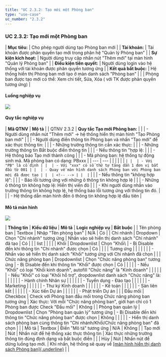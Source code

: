 ```yaml
---
title: "UC 2.3.2: Tạo mới một Phòng ban"
type: "use-case"
uc_number: "2.3.2"
---
```


### UC 2.3.2: Tạo mới một Phòng ban

| **Mục tiêu:** | Cho phép người dùng tạo Phòng ban mới |
| **Tài khoản:** | Tài khoản được phân quyền tạo mới trong phân hệ "Quản lý Phòng ban" |
| **Sự kiện kích hoạt:** | Người dùng truy cập nhấn nút "Thêm mới" tại màn hình "Quản lý Phòng ban" |
| **Điều kiện tiên quyết:** | Người dùng login vào hệ thống với tài khoản được phân quyền tương ứng |
| **Kết quả bắt buộc:** | Hệ thống hiển thị Phòng ban mới tạo ở màn danh sách "Phòng ban" |
|  | Phòng ban được tạo mới có thể: Xem chi tiết, Sửa, Xóa ( với TK được phân quyền tương ứng) |

#### Luồng nghiệp vụ

![](media/image94.png)

#### Quy tắc nghiệp vụ

| **Mã QTNV** | **Mô tả** |
| QTNV 2.3.2 | **Quy tắc Tạo mới Phòng ban:** |
|  | - Người dùng nhấn nút "Thêm mới" -\> hệ thống hiển thị màn hình "Tạo Phòng ban mới" |
|  | - Người dùng điền thông tin Phòng ban và nhấn "Tạo mới" để xác thực thông tin: |
|  | - Những trường thông tin cần xác thực: |
|  | - Những trường thông tin Bắt buộc điền thông tin |
|  | - Nếu thông tin "hợp lệ: |
|  | - Hệ thống báo Tạo mới thành công |
|  | - Mã phòng ban: hệ thống tự động sinh mã. Mã phòng ban có dạng: PBxxx |
| --- | --- |
|  | <!-- --> |
|  | ``` |
|  | - Với "PB" là cố định |
|  | - Với "xxx" có số thứ tự tăng dần 1 đơn vị bắt đầu từ 001 |
|  | - Quay về màn hình danh sách Phòng ban với Phòng ban mới đã được tạo |
|  | <!-- --> |
|  | ``` |
|  | - Nếu thông tin "không hợp lệ": |
|  | - Báo lỗi tương ứng với những ô thông tin không hợp lệ |
|  | - Những ô thông tin không hợp lệ: Hiển thị viền đỏ |
|  | - Khi người dùng nhấn vào trường thông tin không hợp lệ, hệ thống báo lỗi tương ứng với thông tin đó. |
|  | - Hệ thống dẫn màn hình đến ô thông tin không hợp lệ đầu tiên |

#### Mô tả màn hình

![](media/image90.png)

| **Thông tin** | **Kiểu dữ liệu** | **Mô tả** | **Logic nghiệp vụ** | **Bắt buộc** |
| Tên phòng ban | Textbox | Nhập "Tên phòng ban" | N/A | Có |
| Chi nhánh | Dropdown | Chọn "Chi nhánh" tương ứng | Nhấn vào sẽ hiển thị danh sách "Chi nhánh" đã tạo | Có |
|  | list |  |  |  |
| Khối | Dropdownlist | Chọn "Khối\ | \- Bị Disable đến khi thông tin "Chi nhánh" được chọn | Có |
|  |  | Tương ứng |  |  |
|  |  |  | \- Nhấn vào sẽ hiển thị danh sách "Khối" tương ứng với Chi nhánh đã chọn |  |
| Chức năng phòng ban | Dropdownlist | Chọn "Chức năng phòng ban" tương ứng | \- Bị Disable đến khi thông tin "Khối" được chọn | Có |
|  |  |  | \- Nếu "Khối" có loại "Khối kinh doanh", autofill "Chức năng" là "Kinh doanh" |  |
|  |  |  | \- Nếu "Khối" có loại "Khối hỗ trợ", dropdownlist danh sách "Chức năng" là: |  |
|  |  |  | - Hành chính Nhân sự |  |
|  |  |  | - Tuyển dụng - Đào tạo |  |
|  |  |  | - Marketing |  |
|  |  |  | - Thư ký Kinh doanh |  |
|  |  |  | - Kế toán |  |
|  |  |  | - Sàn liên kết |  |
|  |  |  | - Xúc tiến Dự án |  |
|  |  |  | - Phát triển Dự án |  |
| Đầu mối | Checkbox | Check với Phòng ban đầu mối trong Chức năng phòng ban tương ứng | Xác thực: Với mỗi "Chức năng phòng ban", giới hạn chỉ có 1 Phòng ban được Check "Đầu mối" | Không |
| Phòng ban quản lý | Dropdownlist | Chọn "Phòng ban quản lý" tương ứng | \- Bị Disable đến khi thông tin "Chức năng phòng ban" được chọn | Không |
|  |  |  | \- Hiển thị danh sách phòng ban cùng thông tin "Chi nhánh/Khối/Chức năng phòng ban" đã chọn |  |
| Mô tả | Textbox | Điền "Mô tả" tương ứng | N/A | Không |
| Tạo mới | Nút | Nhấn nút để hệ thống xác thực thông tin | Xác thực những trường thông tin đúng định dạng và bắt buộc điền |  |
| Hủy | Nút | Nhấn nút để dừng luồng tạo mới. | Khi nhấn, hệ thống sẽ quay về [[màn hình hiển thị danh sách Phòng ban]{.underline}](#uc-2.3.1-xem-danh-sách-tìm-kiếm-phòng-ban) |  |
